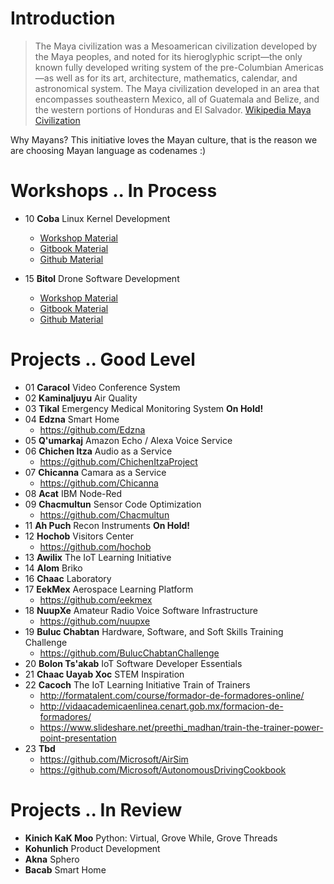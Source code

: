 # Introduction

> The Maya civilization was a Mesoamerican civilization developed by the Maya peoples, and noted for its hieroglyphic script—the only known fully developed writing system of the pre-Columbian Americas—as well as for its art, architecture, mathematics, calendar, and astronomical system. The Maya civilization developed in an area that encompasses southeastern Mexico, all of Guatemala and Belize, and the western portions of Honduras and El Salvador. [Wikipedia Maya Civilization](https://en.wikipedia.org/wiki/Maya_civilization)

Why Mayans? This initiative loves the Mayan culture, that is the reason we are choosing Mayan language as codenames :)

# Workshops .. In Process

- 10 __Coba__ Linux Kernel Development
     - [Workshop Material](https://drive.google.com/drive/u/0/folders/0B6h7kxp-oIy8SjRtMV9SZ0MyTEU)
     - [Gitbook Material](https://theiotlearninginitiative.gitbooks.io/codelabs/content/Coba/documentation/Coba.html)
     - [Github Material](https://github.com/TheIoTLearningInitiative/CodeLabs/tree/master/Coba)

- 15 __Bitol__ Drone Software Development
     - [Workshop Material](https://drive.google.com/drive/u/0/folders/0B6h7kxp-oIy8X1pSOFd0UHBZRzA)
     - [Gitbook Material](https://theiotlearninginitiative.gitbooks.io/codelabs/content/Gods/Bitol/documentation/Bitol.html)
     - [Github Material](https://github.com/TheIoTLearningInitiative/CodeLabs/tree/master/Gods/Bitol)

# Projects .. Good Level

- 01 __Caracol__ Video Conference System
- 02 __Kaminaljuyu__ Air Quality
- 03 __Tikal__ Emergency Medical Monitoring System __On Hold!__
- 04 __Edzna__ Smart Home
     - https://github.com/Edzna
- 05 __Q'umarkaj__ Amazon Echo / Alexa Voice Service
- 06 __Chichen Itza__ Audio as a Service
     - https://github.com/ChichenItzaProject
- 07 __Chicanna__ Camara as a Service
     - https://github.com/Chicanna
- 08 __Acat__ IBM Node-Red
- 09 __Chacmultun__ Sensor Code Optimization
     - https://github.com/Chacmultun
- 11 __Ah Puch__ Recon Instruments __On Hold!__
- 12 __Hochob__ Visitors Center
     -  https://github.com/hochob
- 13 __Awilix__ The IoT Learning Initiative
- 14 __Alom__ Briko
- 16 __Chaac__ Laboratory
- 17 __EekMex__ Aerospace Learning Platform
     -  https://github.com/eekmex
- 18 __NuupXe__ Amateur Radio Voice Software Infrastructure
     -  https://github.com/nuupxe
- 19 __Buluc Chabtan__ Hardware, Software, and Soft Skills Training Challenge
     - https://github.com/BulucChabtanChallenge
- 20 __Bolon Ts'akab__ IoT Software Developer Essentials
- 21 __Chaac Uayab Xoc__ STEM Inspiration
- 22 __Cacoch__ The IoT Learning Initiative Train of Trainers
     - http://formatalent.com/course/formador-de-formadores-online/
     - http://vidaacademicaenlinea.cenart.gob.mx/formacion-de-formadores/
     - https://www.slideshare.net/preethi_madhan/train-the-trainer-power-point-presentation
- 23 __Tbd__
     - https://github.com/Microsoft/AirSim
     - https://github.com/Microsoft/AutonomousDrivingCookbook

# Projects .. In Review

- __Kinich KaK Moo__ Python: Virtual, Grove While, Grove Threads
- __Kohunlich__ Product Development
- __Akna__ Sphero
- __Bacab__ Smart Home













